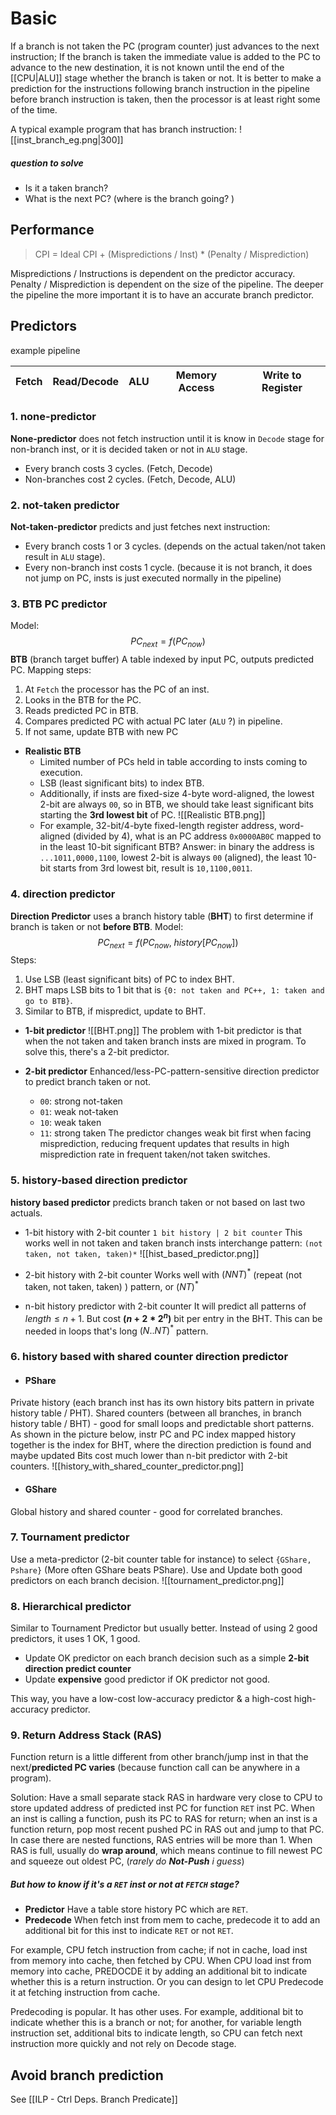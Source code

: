 # Basic
If a branch is not taken the PC (program counter) just advances to the next instruction; If the branch is taken the immediate value is added to the PC to advance to the new destination, it is not known until the end of the [[CPU|ALU]] stage whether the branch is taken or not. It is better to make a prediction for the instructions following branch instruction in the pipeline before branch instruction is taken, then the processor is at least right some of the time. 

A typical example program that has branch instruction:
![[inst_branch_eg.png|300]]

##### question to solve
- Is it a taken branch?
- What is the next PC? (where is the branch going? )

## Performance
> CPI = Ideal CPI + (Mispredictions / Inst) * (Penalty / Misprediction)

Mispredictions / Instructions is dependent on the predictor accuracy. Penalty / Misprediction is dependent on the size of the pipeline. The deeper the pipeline the more important it is to have an accurate branch predictor.

## Predictors
example pipeline

Fetch | Read/Decode | ALU | Memory Access | Write to Register
------ | --------------| -----| -----------------| ----------

### 1. none-predictor
**None-predictor** does not fetch instruction until it is know in `Decode` stage for non-branch inst, or it is decided taken or not in `ALU` stage.
-	Every branch costs 3 cycles. (Fetch, Decode)
-	Non-branches cost 2 cycles. (Fetch, Decode, ALU)

### 2. not-taken predictor
**Not-taken-predictor** predicts and just fetches next instruction:
- Every branch costs 1 or 3 cycles. (depends on the actual taken/not taken result in `ALU` stage).
- Every non-branch inst costs 1 cycle. (because it is not branch, it does not jump on PC, insts is just executed normally in the pipeline)
	
### 3. BTB PC predictor
Model: $$PC_{next}=f(PC_{now})$$
**BTB** (branch target buffer)
A table indexed by input PC, outputs predicted PC. Mapping steps:
1. At `Fetch` the processor has the PC of an inst.
2. Looks in the BTB for the PC.
3. Reads predicted PC in BTB.
4. Compares predicted PC with actual PC later  (`ALU` ?) in pipeline.
5. If not same, update BTB with new PC
- **Realistic BTB**
	- Limited number of PCs held in table according to insts coming to execution.
	- LSB (least significant bits) to index BTB.
	- Additionally, if insts are fixed-size 4-byte word-aligned, the lowest 2-bit are always `00`, so in BTB, we should take least significant bits starting the **3rd lowest bit** of PC.	![[Realistic BTB.png]]
	- For example, 32-bit/4-byte fixed-length register address, word-aligned (divided by 4),  what is an PC address `0x0000AB0C` mapped to in the least 10-bit significant BTB? Answer: in binary the address is `...1011,0000,1100`, lowest 2-bit is always `00` (aligned), the least 10-bit starts from 3rd lowest bit, result is `10,1100,0011`.

### 4. direction predictor
**Direction Predictor** uses a branch history table (**BHT**) to first determine if branch is taken or not **before BTB**. 
Model: $$PC_{next}=f(PC_{now},\;history[PC_{now}])$$
Steps:
1. Use LSB (least significant bits) of PC to index BHT.
2. BHT maps LSB bits to 1 bit that is `{0: not taken and PC++, 1: taken and go to BTB}`.
3. Similar to BTB, if mispredict, update to BHT. 

-	**1-bit predictor** 
![[BHT.png]]
The problem with 1-bit predictor is that when the not taken and taken branch insts are mixed in program. To solve this, there's a 2-bit predictor.

-	**2-bit predictor**
Enhanced/less-PC-pattern-sensitive direction predictor to predict branch taken or not.
	- `00`: strong not-taken
	- `01`: weak not-taken
	- `10`: weak taken
	- `11`: strong taken
	The predictor changes weak bit first when facing misprediction, reducing frequent updates that results in high misprediction rate in frequent taken/not taken switches. 
	
### 5. history-based direction predictor
**history based predictor** predicts branch taken or not based on last two actuals.
	
- 1-bit history with 2-bit counter
`1 bit history | 2 bit counter` This works well in not taken and taken branch insts interchange pattern: `(not taken, not taken, taken)*`
![[hist_based_predictor.png]]
	
- 2-bit history with 2-bit counter
Works well with $(NNT)^*$  (repeat (not taken, not taken, taken) ) pattern, or $(NT)^*$
	
- n-bit history predictor with 2-bit counter
It will predict all patterns of $length \leq n+1$. But cost **($n+2*2^n$)** bit per entry in the BHT. This can be needed in loops that's long $(N..NT)^*$ pattern.

### 6. history based with shared counter direction predictor
- #### PShare
Private history (each branch inst has its own history bits pattern in private history table / PHT). Shared counters (between all branches, in branch history table / BHT) - good for small loops and predictable short patterns. As shown in the picture below, instr PC and PC index mapped history together is the index for BHT, where the direction prediction is found and maybe updated
Bits cost much lower than n-bit predictor with 2-bit counters.
![[history_with_shared_counter_predictor.png]]
- #### GShare
Global history and shared counter - good for correlated branches.

### 7. Tournament predictor
Use a meta-predictor (2-bit counter table for instance) to select `{GShare, Pshare}` (More often GShare beats PShare). Use and Update both good predictors on each branch decision.
![[tournament_predictor.png]]

### 8. Hierarchical predictor
Similar to Tournament Predictor but usually better. Instead of using 2 good predictors, it uses 1 OK,  1 good. 
- Update OK predictor on each branch decision such as a simple **2-bit direction predict counter**
- Update **expensive** good predictor if OK predictor not good.

This way, you have a low-cost low-accuracy predictor & a high-cost high-accuracy predictor.

### 9. Return Address Stack (RAS)
Function return is a little different from other branch/jump inst in that the next/**predicted PC varies** (because function call can be anywhere in a program). 

Solution: Have a small separate stack RAS in hardware very close to CPU to store updated address of predicted inst PC for function `RET` inst PC. When an inst is calling a function, push its PC to RAS for return; when an inst is a function return,  pop  most recent pushed PC in RAS out and jump to that PC. In case there are nested functions,  RAS entries will be more than 1. When RAS is full, usually do **wrap around**, which means continue to fill newest PC and squeeze out oldest PC, (*rarely do **Not-Push** i guess*)

##### But how to know if it's a `RET` inst or not at  `FETCH` stage?
-	**Predictor**
Have a table store history PC which are `RET`.
- **Predecode**
When fetch inst from mem to cache, predecode it to add an additional bit for this inst to indicate `RET` or not `RET`. 

For example, CPU fetch instruction from cache; if not in cache, load inst from memory into cache, then fetched by CPU. When CPU load inst from memory into cache, PREDOCDE it by adding an additional bit to indicate whether this is a return instruction. Or you can design to let CPU Predecode it at fetching instruction from cache.

Predecoding is popular. It has other uses. For example, additional bit to indicate whether this  is a branch or not; for another, for variable length instruction set, additional bits to indicate length, so CPU can fetch next instruction more quickly and not rely on Decode stage.

## Avoid branch prediction
See [[ILP - Ctrl Deps. Branch Predicate]]